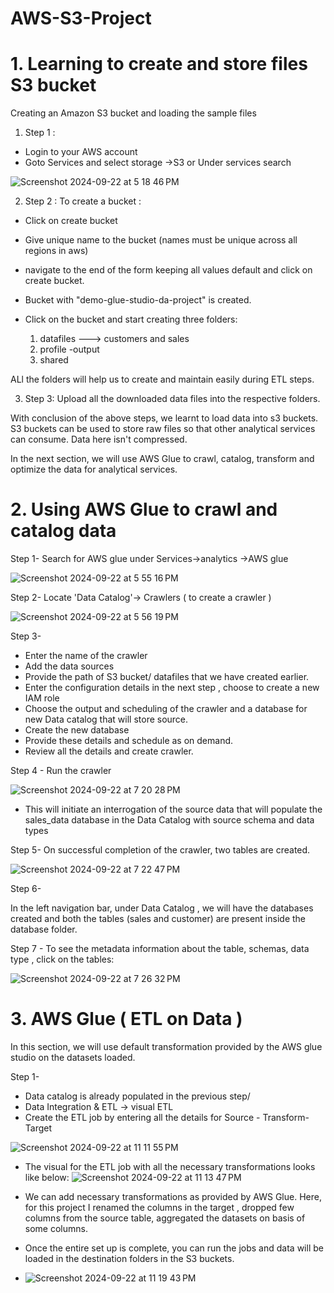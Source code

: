 # AWS-S3-Project
# 1. Learning to create and store files S3 bucket 

Creating an Amazon S3 bucket and loading the sample files
1) Step 1 :
- Login to your AWS account
 - Goto Services and select storage ->S3
   or Under services search 
   
![Screenshot 2024-09-22 at 5 18 46 PM](https://github.com/user-attachments/assets/c55031aa-a3a8-4bd4-a29a-12621c23e57f)


2) Step 2 :
To create a bucket :
- Click on create bucket
- Give unique name to the bucket (names must be unique across all regions in aws)
- navigate to the end of the form keeping all values default and click on create bucket.

- Bucket with "demo-glue-studio-da-project" is created.
- Click on the bucket and start creating three folders:
	1) datafiles ---> customers and sales
	2) profile -output
	3) shared

ALl the folders will help us to create and maintain easily during ETL steps.

3) Step 3:
Upload all the downloaded data files into the respective folders.


With conclusion of the above steps, we learnt to load data into s3 buckets. S3 buckets can be used to store raw files so that other analytical services can consume. Data here isn't compressed.

In the next section, we will use AWS Glue to crawl, catalog, transform and optimize the data for analytical services.

# 2. Using AWS Glue to crawl and catalog data 

Step 1- Search for AWS glue under Services->analytics ->AWS glue 

![Screenshot 2024-09-22 at 5 55 16 PM](https://github.com/user-attachments/assets/aa3c2b66-e444-4369-bac6-4c40198b543e)

Step 2-  Locate 'Data Catalog'-> Crawlers  ( to create a crawler )

![Screenshot 2024-09-22 at 5 56 19 PM](https://github.com/user-attachments/assets/c1e67157-7879-497e-9760-256a004aaa19)

Step 3- 
- Enter the name of the crawler 
- Add the data sources
- Provide the path of S3 bucket/ datafiles that we have created earlier.
- Enter the configuration details in the next step , choose to create a new IAM role
- Choose the output and scheduling of the crawler and a database for new Data catalog that will store source.
- Create the new database
- Provide these details and schedule as on demand.
- Review all the details and create crawler.

Step 4 - 
Run the crawler

![Screenshot 2024-09-22 at 7 20 28 PM](https://github.com/user-attachments/assets/f2d4995c-41ea-494f-972e-cc7fcf09914d)

-  This will initiate an interrogation of the source data that will populate the sales_data database in the Data Catalog with source schema and data types

Step 5- 
On successful completion of the crawler, two tables are created.

![Screenshot 2024-09-22 at 7 22 47 PM](https://github.com/user-attachments/assets/e6df74b3-e9c1-4492-adce-306583750103)

Step 6- 

In the left navigation bar, under Data Catalog , we will have the databases created and both the tables (sales and customer) are present inside the database folder.  

Step 7 - 
To see the metadata information about the table, schemas, data type , click on the tables:

![Screenshot 2024-09-22 at 7 26 32 PM](https://github.com/user-attachments/assets/71ce3873-6dc1-4ff0-b5e6-f087a2539830)

# 3. AWS Glue ( ETL on Data ) 

In this section, we will use default transformation provided by the AWS glue studio on the datasets loaded. 

Step 1- 
- Data catalog is already populated in the previous step/
- Data Integration & ETL -> visual ETL
- Create the ETL job by entering all the details for Source - Transform- Target 

![Screenshot 2024-09-22 at 11 11 55 PM](https://github.com/user-attachments/assets/ecada2b3-1d11-4431-b37c-3f4553f1bbad)

- The visual for  the ETL job with all the necessary transformations looks like below:
![Screenshot 2024-09-22 at 11 13 47 PM](https://github.com/user-attachments/assets/22d066bb-e7ff-49a1-8ab4-b0ee08478cb6)

- We can add necessary transformations as provided by AWS Glue. Here, for this project I renamed the columns in the target , dropped few columns from the source table, aggregated the datasets on basis of some columns.

- Once the entire set up is complete, you can run the jobs and data will be loaded in the destination folders in the S3 buckets.

- ![Screenshot 2024-09-22 at 11 19 43 PM](https://github.com/user-attachments/assets/0a85d40e-cda1-4a11-9886-00f5751bfda3)
